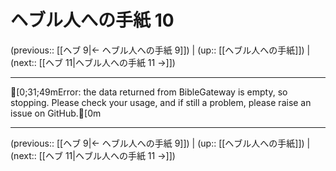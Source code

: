 # ヘブル人への手紙 10

(previous:: [[ヘブ 9|← ヘブル人への手紙 9]]) | (up:: [[ヘブル人への手紙]]) | (next:: [[ヘブ 11|ヘブル人への手紙 11 →]])

***
[0;31;49mError: the data returned from BibleGateway is empty, so stopping. Please check your usage, and if still a problem, please raise an issue on GitHub.[0m

***

(previous:: [[ヘブ 9|← ヘブル人への手紙 9]]) | (up:: [[ヘブル人への手紙]]) | (next:: [[ヘブ 11|ヘブル人への手紙 11 →]])
